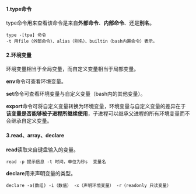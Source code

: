#### 1.type命令

type命令用来查看该命令是来自**外部命令**、**内部命令**、还是**别名**。
```shell
type -[tpa] 命令
-t 用file（外部命令）、alias（别名）、builtin（bash内置命令）表示。
```

#### 2.环境变量

环境变量相当于全局变量，而自定义变量相当于局部变量。

**env**命令可查看环境变量。

**set**命令可查看环境变量与自定义变量（bash内的其他变量）。

**export**命令可将自定义变量转换为环境变量，环境变量与自定义变量的差异在于**该变量是否能够被子进程所继续使用**，子进程可以继承父进程的所有环境变量而不会继承自定义变量。

#### 3.read、array、declare
**read**读取来自键盘输入的变量。
```shell
read -p 提示信息 -t 时间，单位为秒s  变量名
```

**declare**用来声明变量的类型。
```shell
declare -a(数组) -i（数值） -x（声明环境变量） -r（readonly 只读变量）
```
